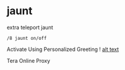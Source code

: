 # jaunt
extra teleport jaunt

```
/8 jaunt on/off
```
Activate Using Personalized Greeting ! [alt text](https://i.imgur.com/A38Rkv6.png)



Tera Online Proxy 
